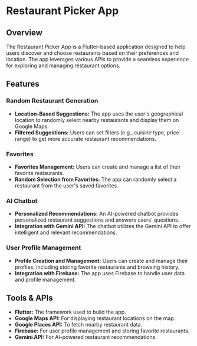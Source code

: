 # Restaurant Picker App

## Overview

The Restaurant Picker App is a Flutter-based application designed to help users discover and choose restaurants based on their preferences and location. The app leverages various APIs to provide a seamless experience for exploring and managing restaurant options.

## Features

### Random Restaurant Generation
- **Location-Based Suggestions:** The app uses the user's geographical location to randomly select nearby restaurants and display them on Google Maps.
- **Filtered Suggestions:** Users can set filters (e.g., cuisine type, price range) to get more accurate restaurant recommendations.

### Favorites
- **Favorites Management:** Users can create and manage a list of their favorite restaurants.
- **Random Selection from Favorites:** The app can randomly select a restaurant from the user's saved favorites.

### AI Chatbot
- **Personalized Recommendations:** An AI-powered chatbot provides personalized restaurant suggestions and answers users' questions.
- **Integration with Gemini API:** The chatbot utilizes the Gemini API to offer intelligent and relevant recommendations.

### User Profile Management
- **Profile Creation and Management:** Users can create and manage their profiles, including storing favorite restaurants and browsing history.
- **Integration with Firebase:** The app uses Firebase to handle user data and profile management.

## Tools & APIs

- **Flutter:** The framework used to build the app.
- **Google Maps API:** For displaying restaurant locations on the map.
- **Google Places API:** To fetch nearby restaurant data.
- **Firebase:** For user profile management and storing favorite restaurants.
- **Gemini API:** For AI-powered restaurant recommendations.



